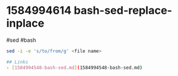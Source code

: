 # 1584994614 bash-sed-replace-inplace
#sed #bash

```bash
sed -i -e 's/to/from/g' <file name>

## Links
- [1584994548-bash-sed.md](1584994548-bash-sed.md)
